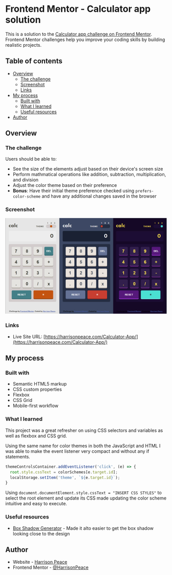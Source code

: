# Frontend Mentor - Calculator app solution

This is a solution to the [Calculator app challenge on Frontend Mentor](https://www.frontendmentor.io/challenges/calculator-app-9lteq5N29). Frontend Mentor challenges help you improve your coding skills by building realistic projects. 

## Table of contents

- [Overview](#overview)
  - [The challenge](#the-challenge)
  - [Screenshot](#screenshot)
  - [Links](#links)
- [My process](#my-process)
  - [Built with](#built-with)
  - [What I learned](#what-i-learned)
  - [Useful resources](#useful-resources)
- [Author](#author)

## Overview

### The challenge

Users should be able to:

- See the size of the elements adjust based on their device's screen size
- Perform mathmatical operations like addition, subtraction, multiplication, and division
- Adjust the color theme based on their preference
- **Bonus**: Have their initial theme preference checked using `prefers-color-scheme` and have any additional changes saved in the browser

### Screenshot

![](./project-screenshot.jpg)

### Links

- Live Site URL: [https://harrisonpeace.com/Calculator-App/](https://harrisonpeace.com/Calculator-App/)

## My process

### Built with

- Semantic HTML5 markup
- CSS custom properties
- Flexbox
- CSS Grid
- Mobile-first workflow

### What I learned

This project was a great refresher on using CSS selectors and variables as well as flexbox and CSS grid.

Using the same name for color themes in both the JavaScript and HTML I was able to make the event listener very compact and without any if statements.

```js
themeControlsContainer.addEventListener('click', (e) => {
  root.style.cssText = colorSchemes[e.target.id]; 
  localStorage.setItem('theme', `${e.target.id}`);
}
```

Using ```document.documentElement.style.cssText = "INSERT CSS STYLES"``` to select the root element and update its CSS made updating the color scheme intuitive and easy to execute.

### Useful resources

- [Box Shadow Generator](https://html-css-js.com/css/generator/box-shadow/) - Made it alto easier to get the box shadow looking close to the design

## Author

- Website - [Harrison Peace](https://harrisonpeace.com)
- Frontend Mentor - [@HarrisonPeace](https://www.frontendmentor.io/profile/HarrisonPeace)
